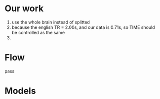 # Our work

1. use the whole brain instead of splitted
2. because the english TR = 2.00s, and our data is 0.71s, so TIME should be controlled as the same
3. 

# Flow

pass

# Models
